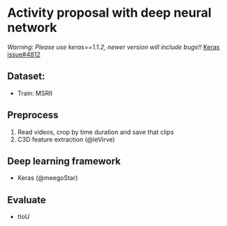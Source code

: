 # Activity proposal with deep neural network

*Warning: Please use keras==1.1.2, newer version will include bugs!!*
[Keras issue#4812](https://github.com/fchollet/keras/issues/4812)

## Dataset:
- Train: MSRII

## Preprocess
1. Read videos, crop by time duration and save that clips
2. C3D feature extraction
(@leVirve)

## Deep learning framework
- Keras
(@meegoStar)

## Evaluate
- tIoU
